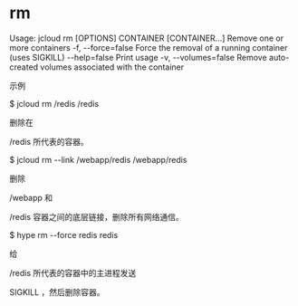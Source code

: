 # **rm**

Usage: jcloud rm [OPTIONS] CONTAINER [CONTAINER...]
Remove one or more containers
-f, --force=false Force the removal of a running container (uses SIGKILL)
--help=false Print usage
-v, --volumes=false Remove auto-created volumes associated with the container

示例

$ jcloud rm /redis
/redis

删除在

/redis
所代表的容器。

$ jcloud rm --link /webapp/redis
/webapp/redis

删除

/webapp
和

/redis
容器之间的底层链接，删除所有网络通信。

$ hype rm --force redis
redis

给

/redis
所代表的容器中的主进程发送

SIGKILL
，然后删除容器。